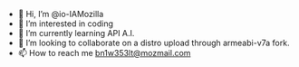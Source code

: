 - 👋 Hi, I’m @io-IAMozilla
- 👀 I’m interested in coding
- 🌱 I’m currently learning API A.I.
- 💞️ I’m looking to collaborate on a distro upload through armeabi-v7a fork.
- 📫 How to reach me bn1w353lt@mozmail.com

<!---
io-IAMozilla/io-IAMozilla is a ✨ special ✨ repository because its `README.md` (this file) appears on your GitHub profile.
You can click the Preview link to take a look at your changes.
--->
